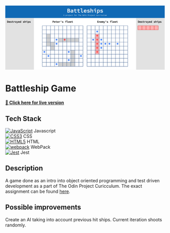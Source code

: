 [![Battleship game featured image](https://github.com/kancur/battleship/blob/main/battleship-featured.png?raw=true)](https://kancur.github.io/battleship/)
# Battleship Game

**[:link:	Click here for live version](https://kancur.github.io/battleship/)**

## Tech Stack
<a href="https://developer.mozilla.org/en-US/docs/Web/JavaScript" title="JavaScript"><img src="https://github.com/get-icon/geticon/raw/master/icons/javascript.svg" alt="JavaScript" width="21px" height="21px"></a> Javascript  
<a href="https://www.w3.org/TR/CSS/" title="CSS3"><img src="https://github.com/get-icon/geticon/raw/master/icons/css-3.svg" alt="CSS3" width="21px" height="21px"></a> CSS  
<a href="https://www.w3.org/TR/html5/" title="HTML5"><img src="https://github.com/get-icon/geticon/raw/master/icons/html-5.svg" alt="HTML5" width="21px" height="21px"></a> HTML  
<a href="https://webpack.js.org/" title="webpack"><img src="https://github.com/get-icon/geticon/raw/master/icons/webpack.svg" alt="webpack" width="21px" height="21px"></a> WebPack  
<a href="https://jestjs.io/" title="Jest"><img src="https://github.com/get-icon/geticon/raw/master/icons/jest.svg" alt="Jest" width="21px" height="21px"></a> Jest  

## Description

A game done as an intro into object oriented programming and test driven development as a part of The Odin Project Curicculum. 
The exact assignment can be found [here](https://www.theodinproject.com/paths/full-stack-javascript/courses/javascript/lessons/battleship).

## Possible improvements

Create an AI taking into account previous hit ships. Current iteration shoots randomly.
